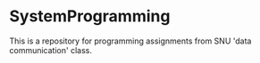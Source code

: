 # SystemProgramming
This is a repository for programming assignments from SNU 'data communication' class.
